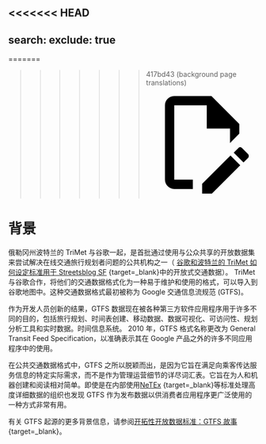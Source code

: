 <<<<<<< HEAD
---
search:
  exclude: true
---
=======
>>>>>>> 417bd43 (background page translations)
<svg class="pencil" xmlns="http://www.w3.org/2000/svg" viewBox="0 0 24 24"><path d="M10 20H6V4h7v5h5v3.1l2-2V8l-6-6H6c-1.1 0-2 .9-2 2v16c0 1.1.9 2 2 2h4v-2m10.2-7c.1 0 .3.1.4.2l1.3 1.3c.2.2.2.6 0 .8l-1 1-2.1-2.1 1-1c.1-.1.2-.2.4-.2m0 3.9L14.1 23H12v-2.1l6.1-6.1 2.1 2.1Z"/></svg>

# 背景

俄勒冈州波特兰的 TriMet 与谷歌一起，是首批通过使用与公众共享的开放数据集来尝试解决在线交通旅行规划者问题的公共机构之一（ [谷歌和波特兰的 TriMet 如何设定标准用于 Streetsblog SF](https://sf.streetsblog.org/2010/01/05/how-google-and-portlands-trimet-set-the-standard-for-open-transit-data/) {target=\_blank}中的开放式交通数据）。 TriMet 与谷歌合作，将他们的交通数据格式化为一种易于维护和使用的格式，可以导入到谷歌地图中。这种交通数据格式最初被称为 Google 交通信息流规范 (GTFS)。

作为开发人员创新的结果，GTFS 数据现在被各种第三方软件应用程序用于许多不同的目的，包括旅行规划、时间表创建、移动数据、数据可视化、可访问性、规划分析工具和实时数据。时间信息系统。 2010 年，GTFS 格式名称更改为 General Transit Feed Specification，以准确表示其在 Google 产品之外的许多不同应用程序中的使用。

在公共交通数据格式中，GTFS 之所以脱颖而出，是因为它旨在满足向乘客传达服务信息的特定实际需求，而不是作为管理运营细节的详尽词汇表。它旨在为人和机器创建和阅读相对简单。即使是在内部使用[NeTEx](https://netex-cen.eu/) {target=\_blank}等标准处理高度详细数据的组织也发现 GTFS 作为发布数据以供消费者应用程序更广泛使用的一种方式非常有用。

有关 GTFS 起源的更多背景信息，请参阅[开拓性开放数据标准：GTFS 故事](https://beyondtransparency.org/chapters/part-2/pioneering-open-data-standards-the-gtfs-story/){target=\_blank}。
